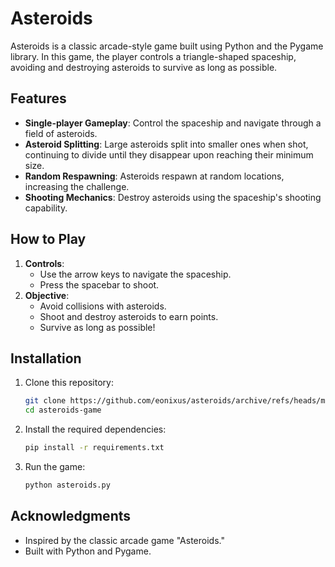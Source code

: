 # Asteroids

Asteroids is a classic arcade-style game built using Python and the Pygame library. In this game, the player controls a triangle-shaped spaceship, avoiding and destroying asteroids to survive as long as possible.

## Features

- **Single-player Gameplay**: Control the spaceship and navigate through a field of asteroids.
- **Asteroid Splitting**: Large asteroids split into smaller ones when shot, continuing to divide until they disappear upon reaching their minimum size.
- **Random Respawning**: Asteroids respawn at random locations, increasing the challenge.
- **Shooting Mechanics**: Destroy asteroids using the spaceship's shooting capability.

## How to Play

1. **Controls**:
   - Use the arrow keys to navigate the spaceship.
   - Press the spacebar to shoot.
2. **Objective**:
   - Avoid collisions with asteroids.
   - Shoot and destroy asteroids to earn points.
   - Survive as long as possible!

## Installation

1. Clone this repository:
   ```bash
   git clone https://github.com/eonixus/asteroids/archive/refs/heads/main.zip
   cd asteroids-game
   ```

2. Install the required dependencies:
   ```bash
   pip install -r requirements.txt
   ```

3. Run the game:
   ```bash
   python asteroids.py
   ```

## Acknowledgments
- Inspired by the classic arcade game "Asteroids."
- Built with Python and Pygame.
